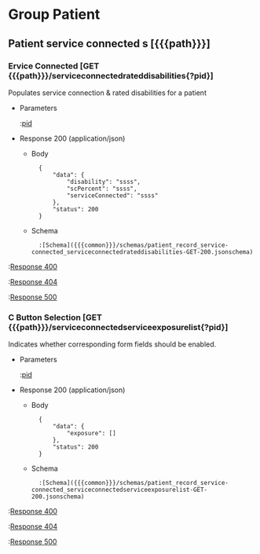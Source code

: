 # Group Patient

## Patient service connected s [{{{path}}}]

### Ervice Connected [GET {{{path}}}/serviceconnectedrateddisabilities{?pid}]

Populates service connection & rated disabilities for a patient

+ Parameters

    :[pid]({{{common}}}/parameters/pid.md)


+ Response 200 (application/json)

    + Body

            {
                "data": {
                    "disability": "ssss",
                    "scPercent": "ssss",
                    "serviceConnected": "ssss"
                },
                "status": 200
            }

    + Schema

            :[Schema]({{{common}}}/schemas/patient_record_service-connected_serviceconnectedrateddisabilities-GET-200.jsonschema)

:[Response 400]({{{common}}}/responses/400.md)

:[Response 404]({{{common}}}/responses/404.md)

:[Response 500]({{{common}}}/responses/500.md)


### C Button Selection [GET {{{path}}}/serviceconnectedserviceexposurelist{?pid}]

Indicates whether corresponding form fields should be enabled.

+ Parameters

    :[pid]({{{common}}}/parameters/pid.md)


+ Response 200 (application/json)

    + Body

            {
                "data": {
                    "exposure": []
                },
                "status": 200
            }

    + Schema

            :[Schema]({{{common}}}/schemas/patient_record_service-connected_serviceconnectedserviceexposurelist-GET-200.jsonschema)

:[Response 400]({{{common}}}/responses/400.md)

:[Response 404]({{{common}}}/responses/404.md)

:[Response 500]({{{common}}}/responses/500.md)

